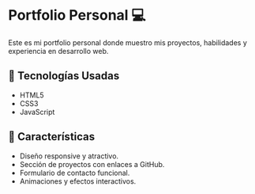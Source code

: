 # Portfolio Personal 💻  

Este es mi portfolio personal donde muestro mis proyectos, habilidades y experiencia en desarrollo web.  

## 🚀 Tecnologías Usadas  
- HTML5  
- CSS3  
- JavaScript  

## 🎨 Características  
- Diseño responsive y atractivo.  
- Sección de proyectos con enlaces a GitHub.  
- Formulario de contacto funcional.  
- Animaciones y efectos interactivos.  
